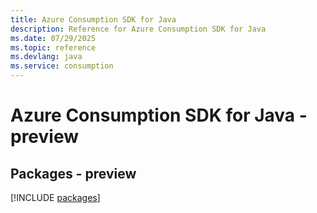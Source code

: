 ```yaml
---
title: Azure Consumption SDK for Java
description: Reference for Azure Consumption SDK for Java
ms.date: 07/29/2025
ms.topic: reference
ms.devlang: java
ms.service: consumption
---
```

# Azure Consumption SDK for Java - preview
## Packages - preview
[!INCLUDE [packages](consumption-index.md)]